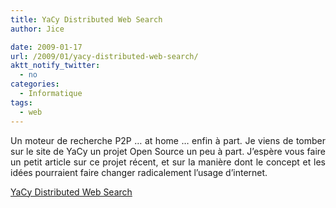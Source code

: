 ```yaml
---
title: YaCy Distributed Web Search
author: Jice

date: 2009-01-17
url: /2009/01/yacy-distributed-web-search/
aktt_notify_twitter:
  - no
categories:
  - Informatique
tags:
  - web
---
```

<p style="text-align: justify;">
  Un moteur de recherche P2P &#8230; at home &#8230; enfin à part. Je viens de tomber sur le site de YaCy un projet Open Source un peu à part. J&#8217;espère vous faire un petit article sur ce projet récent, et sur la manière dont le concept et les idées pourraient faire changer radicalement l&#8217;usage d&#8217;internet.
</p>

[YaCy Distributed Web Search][1]

 [1]: http://yacy.net/